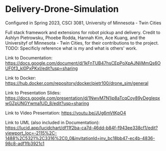 # Delivery-Drone-Simulation

Configured in Spring 2023, CSCI 3081, University of Minnesota - Twin Cities

Full stack framework and extensions for robot pickup and delivery. Credit to Ashlyn Pietrowsku, Phoebe Rodda, Hannah Kim, Ace Kuang, and the Universityf of Minnesota - Twin Cities, for their contributions to the project. 
TODO: Specificly reference what is my and what is others' work.

Link to Documentation: https://docs.google.com/document/d/1kFnTUB47hsCEpPoXpAJNIiMmQs6OUF0f3_kl0PxPKxI/edit?usp=sharing

Link to Docker: https://hub.docker.com/repository/docker/pietr100/drone_sim/general

Link to Presentation Slides: https://docs.google.com/presentation/d/1NwvM7N1ip8aTcqCoy89yDegIeqxwGZpUNGYwma1UD_8/edit?usp=sharing

Link to Video Presentation: https://youtu.be/JUg6mVtKpO4

Link to UML (also included in Documentation): https://lucid.app/lucidchart/df11f2ba-ca7d-46dd-b84f-f943ee338cf1/edit?viewport_loc=-2115%2C-1488%2C5321%2C3316%2C0_0&invitationId=inv_bc18bb47-ec4b-4836-98c8-adf1fb3921c1
